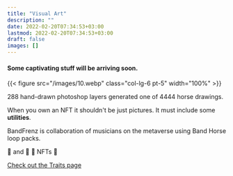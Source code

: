 ```yaml
---
title: "Visual Art"
description: ""
date: 2022-02-20T07:34:53+03:00
lastmod: 2022-02-20T07:34:53+03:00
draft: false
images: []
---
```


#### Some captivating stuff will be arriving soon.

<div class="row my-5 py-5">
{{< figure src="/images/10.webp" class="col-lg-6 pt-5" width="100%" >}}
<div class="col-lg-6  my-5 py-5">

288 hand-drawn photoshop layers generated one of 4444 horse drawings.

When you own an NFT it shouldn't be just pictures. It must include some **utilities**.

BandFrenz is collaboration of musicians on the metaverse using Band Horse loop packs.

🥁  and 🎸 🔁 NFTs 🐴

[Check out the Traits page <i class="bi bi-arrow-right-short"></i>](/utility/rarity)
</div>
</div>

